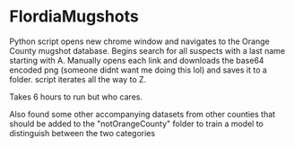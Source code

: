 ﻿# FlordiaMugshots
Python script opens new chrome window and navigates to the Orange County mugshot database. Begins search for all suspects with a last name starting with A. Manually opens each link and downloads the base64 encoded png (someone didnt want me doing this lol) and saves it to a folder. script iterates all the way to Z.

Takes 6 hours to run but who cares.

Also found some other accompanying datasets from other counties that should be added to the "notOrangeCounty" folder to train a model to distinguish between the two categories

